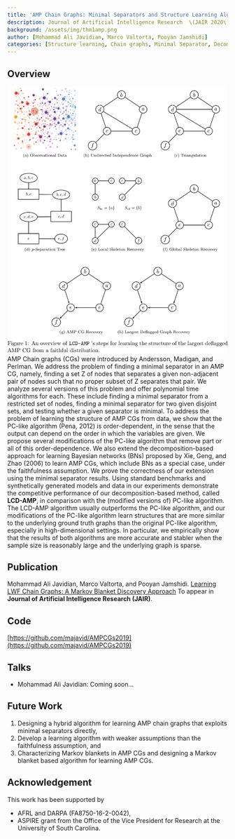 ```yaml
---
title: 'AMP Chain Graphs: Minimal Separators and Structure Learning Algorithms'
description: Journal of Artificial Intelligence Research  \(JAIR 2020\) 
background: /assets/img/thm1amp.png
author: [Mohammad Ali Javidian, Marco Valtorta, Pooyan Jamshidi]
categories: [Structure learning, Chain graphs, Minimal Separator, Decomposition]
---
```


## Overview
![Alt text](https://raw.githubusercontent.com/majavid/structurelearning/master/assets/img/lcdampalg.png)
AMP Chain graphs (CGs) were introduced by Andersson, Madigan, and Perlman. We address the problem of finding a minimal separator in an AMP
CG, namely, finding a set Z of nodes that separates a given non-adjacent pair of nodes
such that no proper subset of Z separates that pair. We analyze several versions of this
problem and offer polynomial time algorithms for each. These include finding a minimal
separator from a restricted set of nodes, finding a minimal separator for two given disjoint
sets, and testing whether a given separator is minimal. To address the problem of learning
the structure of AMP CGs from data, we show that the PC-like algorithm (Pena, 2012) is
order-dependent, in the sense that the output can depend on the order in which the variables are given. We propose several modifications of the PC-like algorithm that remove
part or all of this order-dependence. We also extend the decomposition-based approach
for learning Bayesian networks (BNs) proposed by Xie, Geng, and Zhao (2006) to learn
AMP CGs, which include BNs as a special case, under the faithfulness assumption. We
prove the correctness of our extension using the minimal separator results. Using standard
benchmarks and synthetically generated models and data in our experiments demonstrate
the competitive performance of our decomposition-based method, called **LCD-AMP**, in comparison with the (modified versions of) PC-like algorithm. The LCD-AMP algorithm usually
outperforms the PC-like algorithm, and our modifications of the PC-like algorithm learn
structures that are more similar to the underlying ground truth graphs than the original
PC-like algorithm, especially in high-dimensional settings. In particular, we empirically
show that the results of both algorithms are more accurate and stabler when the sample
size is reasonably large and the underlying graph is sparse.
## Publication
Mohammad Ali Javidian, Marco Valtorta, and Pooyan Jamshidi. [Learning LWF Chain Graphs: A Markov Blanket Discovery Approach](https://arxiv.org/abs/2002.10870) To appear in **Journal of Artificial Intelligence Research (JAIR)**.

## Code
[https://github.com/majavid/AMPCGs2019](https://github.com/majavid/AMPCGs2019)

## Talks
- Mohammad Ali Javidian: Coming soon...

## Future Work
1. Designing a hybrid algorithm for learning AMP chain graphs that exploits minimal separators directly,
2. Develop a learning algorithm with weaker assumptions than the faithfulness assumption, and
3. Characterizing Markov blankets in AMP CGs and designing a Markov blanket based algorithm for learning AMP CGs.

## Acknowledgement
This work has been supported by
- AFRL and DARPA \(FA8750\-16\-2\-0042\),
- ASPIRE grant from the Office of the Vice President for Research at the University of South Carolina.

